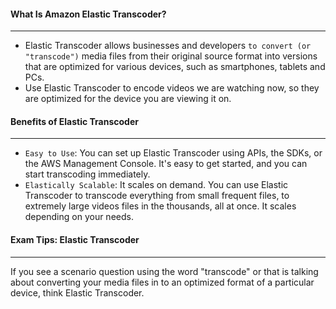 #### What Is Amazon Elastic Transcoder?

___

* Elastic Transcoder allows businesses and developers `to convert (or "transcode")` media files from their original
  source format into versions that are optimized for various devices, such as smartphones, tablets and PCs.
* Use Elastic Transcoder to encode videos we are watching now, so they are optimized for the device you are
  viewing it on.

#### Benefits of Elastic Transcoder

___

* `Easy to Use`: You can set up Elastic Transcoder using APIs, the SDKs, or the AWS Management Console. It's easy to get
  started, and you can start transcoding immediately.
* `Elastically Scalable`: It scales on demand. You can use Elastic Transcoder to transcode everything from small
  frequent files, to extremely large videos files in the thousands, all at once. It scales depending on your needs.

#### Exam Tips: Elastic Transcoder

___
If you see a scenario question using the word "transcode" or that is talking about converting your media files in to an
optimized format of a particular device, think Elastic Transcoder.